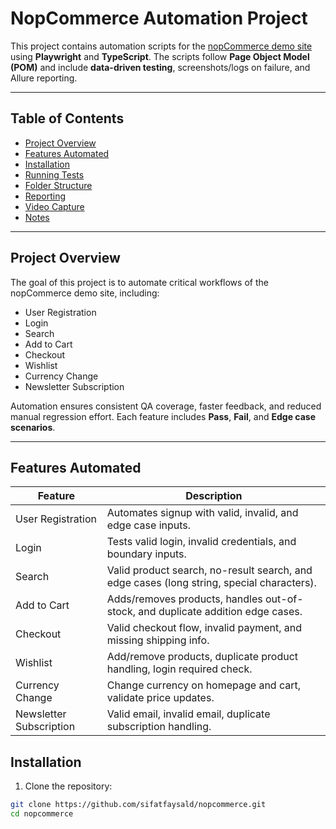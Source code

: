 # NopCommerce Automation Project

This project contains automation scripts for the [nopCommerce demo site](https://demo.nopcommerce.com/) using **Playwright** and **TypeScript**. The scripts follow **Page Object Model (POM)** and include **data-driven testing**, screenshots/logs on failure, and Allure reporting.

---

## Table of Contents
- [Project Overview](#project-overview)
- [Features Automated](#features-automated)
- [Installation](#installation)
- [Running Tests](#running-tests)
- [Folder Structure](#folder-structure)
- [Reporting](#reporting)
- [Video Capture](#video-capture)
- [Notes](#notes)

---

## Project Overview
The goal of this project is to automate critical workflows of the nopCommerce demo site, including:

- User Registration
- Login
- Search
- Add to Cart
- Checkout
- Wishlist
- Currency Change
- Newsletter Subscription

Automation ensures consistent QA coverage, faster feedback, and reduced manual regression effort. Each feature includes **Pass**, **Fail**, and **Edge case scenarios**.

---

## Features Automated
| Feature | Description |
|---------|-------------|
| User Registration | Automates signup with valid, invalid, and edge case inputs. |
| Login | Tests valid login, invalid credentials, and boundary inputs. |
| Search | Valid product search, no-result search, and edge cases (long string, special characters). |
| Add to Cart | Adds/removes products, handles out-of-stock, and duplicate addition edge cases. |
| Checkout | Valid checkout flow, invalid payment, and missing shipping info. |
| Wishlist | Add/remove products, duplicate product handling, login required check. |
| Currency Change | Change currency on homepage and cart, validate price updates. |
| Newsletter Subscription | Valid email, invalid email, duplicate subscription handling. |


## Installation

1. Clone the repository:
```bash
git clone https://github.com/sifatfaysald/nopcommerce.git
cd nopcommerce
